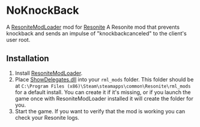 # NoKnockBack

A [ResoniteModLoader](https://github.com/resonite-modding-group/ResoniteModLoader) mod for [Resonite](https://resonite.com/) A Resonite mod that prevents knockback and sends an impulse of "knockbackcanceled" to the client's user root.


## Installation
1. Install [ResoniteModLoader](https://github.com/resonite-modding-group/ResoniteModLoader).
1. Place [ShowDelegates.dll](https://github.com/989onan/NoKnockBack/releases/latest/download/NoKnockBack.dll) into your `rml_mods` folder. This folder should be at `C:\Program Files (x86)\Steam\steamapps\common\Resonite\rml_mods` for a default install. You can create it if it's missing, or if you launch the game once with ResoniteModLoader installed it will create the folder for you.
1. Start the game. If you want to verify that the mod is working you can check your Resonite logs.



